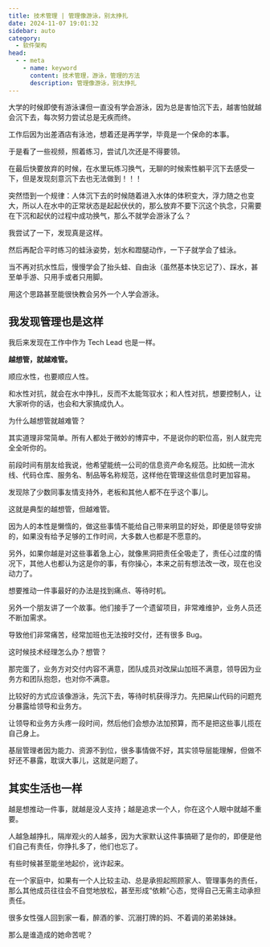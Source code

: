 ```yaml
---
title: 技术管理 | 管理像游泳，别太挣扎
date: 2024-11-07 19:01:32
sidebar: auto
category: 
  - 软件架构
head:
  - - meta
    - name: keyword
      content: 技术管理，游泳，管理的方法
      description: 管理像游泳，别太挣扎
---
```


大学的时候即使有游泳课但一直没有学会游泳，因为总是害怕沉下去，越害怕就越会沉下去，每次努力尝试总是无疾而终。

工作后因为出差酒店有泳池，想着还是再学学，毕竟是一个保命的本事。

于是看了一些视频，照着练习，尝试几次还是不得要领。

在最后快要放弃的时候，在水里玩练习换气，无聊的时候索性躺平沉下去感受一下，但是发现刻意沉下去也无法做到！！！

突然悟到一个规律：人体沉下去的时候随着进入水体的体积变大，浮力随之也变大，所以人在水中的正常状态是起起伏伏的，那么放弃不要下沉这个执念，只需要在下沉和起伏的过程中成功换气，那么不就学会游泳了么？

我尝试了一下，发现真是这样。

然后再配合平时练习的蛙泳姿势，划水和蹬腿动作，一下子就学会了蛙泳。

当不再对抗水性后，慢慢学会了抬头蛙、自由泳（虽然基本快忘记了）、踩水，甚至单手游、只用手或者只用脚。

用这个思路甚至能很快教会另外一个人学会游泳。

## 我发现管理也是这样

我后来发现在工作中作为 Tech Lead 也是一样。

**越想管，就越难管。**

顺应水性，也要顺应人性。

和水性对抗，就会在水中挣扎，反而不太能驾驭水；和人性对抗，想要控制人，让大家听你的话，也会和大家搞成仇人。

为什么越想管就越难管？

其实道理非常简单。所有人都处于微妙的博弈中，不是说你的职位高，别人就完完全全听你的。

前段时间有朋友给我说，他希望能统一公司的信息资产命名规范。比如统一流水线、代码仓库、服务名、制品等名称规范，这样他在管理这些信息时更加容易。

发现除了少数同事友情支持外，老板和其他人都不在乎这个事儿。

这就是典型的越想管，但越难管。

因为人的本性是懒惰的，做这些事情不能给自己带来明显的好处，即便是领导安排的，如果没有给予足够的工作时间，大多数人也都是不愿意的。

另外，如果你越是对这些事着急上心，就像黑洞把责任全吸走了，责任心过度的情况下，其他人也都认为这是你的事，有你操心，本来之前有想法改一改，现在也没动力了。

想要推动一件事最好的办法是找到痛点、等待时机。

另外一个朋友讲了一个故事。他们接手了一个遗留项目，非常难维护，业务人员还不断加需求。

导致他们非常痛苦，经常加班也无法按时交付，还有很多 Bug。

这时候技术经理怎么办？想管？

那完蛋了，业务方对交付内容不满意，团队成员对改屎山加班不满意，领导因为业务方和团队抱怨，也对你不满意。

比较好的方式应该像游泳，先沉下去，等待时机获得浮力。先把屎山代码的问题充分暴露给领导和业务方。

让领导和业务方头疼一段时间，然后他们会想办法加预算，而不是把这些事儿揽在自己身上。

基层管理者因为能力、资源不到位，很多事情做不好，其实领导层能理解，但做不好还不暴露，耽误大事儿，这就是问题了。

## 其实生活也一样

越是想推动一件事，就越是没人支持；越是追求一个人，你在这个人眼中就越不重要。

人越急越挣扎，隔岸观火的人越多，因为大家默认这件事搞砸了是你的，即便是他们自己有责任，你挣扎多了，他们也忘了。

有些时候甚至能坐地起价，讹诈起来。

在一个家庭中，如果有一个人比较主动、总是承担起照顾家人、管理事务的责任，那么其他成员往往会不自觉地放松，甚至形成“依赖”心态，觉得自己无需主动承担责任。

很多女性强人回到家一看，醉酒的爹、沉溺打牌的妈、不着调的弟弟妹妹。

那么是谁造成的她命苦呢？